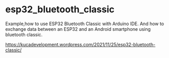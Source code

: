 # esp32_bluetooth_classic

Example,how to use ESP32 Bluetooth Classic with Arduino IDE. And how to exchange data between an ESP32 and an Android smartphone using bluetooth classic. 

https://kucadevelopment.wordpress.com/2021/11/25/esp32-bluetooth-classic/
